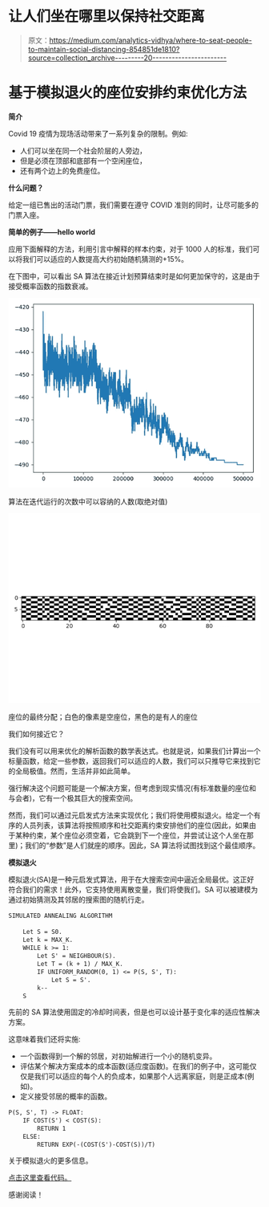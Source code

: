# 让人们坐在哪里以保持社交距离

> 原文：<https://medium.com/analytics-vidhya/where-to-seat-people-to-maintain-social-distancing-854851de1810?source=collection_archive---------20----------------------->

# 基于模拟退火的座位安排约束优化方法

**简介**

Covid 19 疫情为现场活动带来了一系列复杂的限制。例如:

*   人们可以坐在同一个社会阶层的人旁边，
*   但是必须在顶部和底部有一个空闲座位，
*   还有两个边上的免费座位。

**什么问题？**

给定一组已售出的活动门票，我们需要在遵守 COVID 准则的同时，让尽可能多的门票入座。

**简单的例子——hello world**

应用下面解释的方法，利用引言中解释的样本约束，对于 1000 人的标准，我们可以将我们可以适应的人数提高大约初始随机猜测的+15%。

在下图中，可以看出 SA 算法在接近计划预算结束时是如何更加保守的，这是由于接受概率函数的指数衰减。

![](img/ed884d71210b34197f4673e3c3c2dac5.png)

算法在迭代运行的次数中可以容纳的人数(取绝对值)

![](img/8f03a74c16364b7ed299c990328d7ccc.png)

座位的最终分配；白色的像素是空座位，黑色的是有人的座位

我们如何接近它？

我们没有可以用来优化的解析函数的数学表达式。也就是说，如果我们计算出一个标量函数，给定一些参数，返回我们可以适应的人数，我们可以只推导它来找到它的全局极值。然而，生活并非如此简单。

强行解决这个问题可能是一个解决方案，但考虑到现实情况(有标准数量的座位和与会者)，它有一个极其巨大的搜索空间。

然而，我们可以通过元启发式方法来实现优化；我们将使用模拟退火。给定一个有序的人员列表，该算法将按照顺序和社交距离约束安排他们的座位(因此，如果由于某种约束，某个座位必须空着，它会跳到下一个座位，并尝试让这个人坐在那里)；我们的“参数”是人们就座的顺序。因此，SA 算法将试图找到这个最佳顺序。

**模拟退火**

模拟退火(SA)是一种元启发式算法，用于在大搜索空间中逼近全局最优。这正好符合我们的需求！此外，它支持使用离散变量，我们将使我们。SA 可以被建模为通过初始猜测及其邻居的搜索图的随机行走。

```
SIMULATED ANNEALING ALGORITHM

    Let S = S0.
    Let k = MAX_K.
    WHILE k >= 1:
        Let S' = NEIGHBOUR(S).
        Let T = (k + 1) / MAX_K.
        IF UNIFORM_RANDOM(0, 1) <= P(S, S', T):
            Let S = S'.
        k--
    S
```

先前的 SA 算法使用固定的冷却时间表，但是也可以设计基于变化率的适应性解决方案。

这意味着我们还将实施:

*   一个函数得到一个解的邻居，对初始解进行一个小的随机变异。
*   评估某个解决方案成本的成本函数(适应度函数)。在我们的例子中，这可能仅仅是我们可以适应的每个人的负成本，如果那个人远离家庭，则是正成本(例如)。
*   定义接受邻居的概率的函数。

```
P(S, S', T) -> FLOAT:
    IF COST(S') < COST(S):
        RETURN 1
    ELSE:
        RETURN EXP(-(COST(S')-COST(S))/T)
```

关于模拟退火的更多信息。

[点击这里查看代码。](https://github.com/miquelvir/covid-seating-optimization)

感谢阅读！